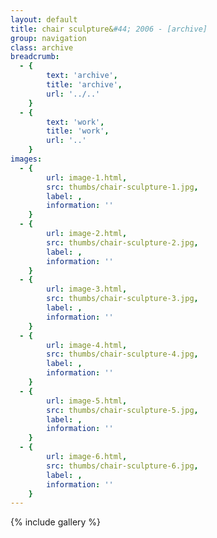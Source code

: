 ```yaml
---
layout: default
title: chair sculpture&#44; 2006 - [archive]
group: navigation
class: archive
breadcrumb:
  - {
  		text: 'archive',
  		title: 'archive',
  		url: '../..'
	}
  - {
  		text: 'work',
  		title: 'work',
  		url: '..'
	}
images:
  - {
		url: image-1.html, 
		src: thumbs/chair-sculpture-1.jpg,
		label: ,
		information: ''
	}
  - {
		url: image-2.html, 
		src: thumbs/chair-sculpture-2.jpg,
		label: ,
		information: ''
	}
  - {
		url: image-3.html, 
		src: thumbs/chair-sculpture-3.jpg,
		label: ,
		information: ''
	}
  - {
		url: image-4.html, 
		src: thumbs/chair-sculpture-4.jpg,
		label: ,
		information: ''
	}
  - {
		url: image-5.html, 
		src: thumbs/chair-sculpture-5.jpg,
		label: ,
		information: ''
	}
  - {
		url: image-6.html, 
		src: thumbs/chair-sculpture-6.jpg,
		label: ,
		information: ''
	}
---
```


{% include gallery %}
